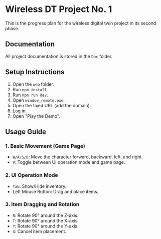 # Wireless DT Project No. 1

This is the progress plan for the wireless digital twin project in its second phase.

## Documentation  
All project documentation is stored in the `Doc` folder.

## Setup Instructions  

1. Open the `web` folder.  
2. Run `npm install`.  
3. Run `npm run dev`.  
4. Open `window_remote.exe`.  
5. Open the fixed URL (add the domain).  
6. Log in.  
7. Open "Play the Demo".  

## Usage Guide  

### 1. Basic Movement (Game Page)  
- `W/A/S/D`: Move the character forward, backward, left, and right.  
- `V`: Toggle between UI operation mode and game page.  

### 2. UI Operation Mode  
- `Tab`: Show/Hide inventory.  
- Left Mouse Button: Drag and place items.  

### 3. Item Dragging and Rotation  
- `R`: Rotate 90° around the Z-axis.  
- `T`: Rotate 90° around the X-axis.  
- `Y`: Rotate 90° around the Y-axis.  
- `X`: Cancel item placement.  
